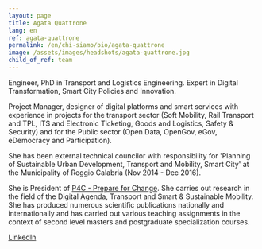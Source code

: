 ```yaml
---
layout: page
title: Agata Quattrone
lang: en
ref: agata-quattrone
permalink: /en/chi-siamo/bio/agata-quattrone
image: /assets/images/headshots/agata-quattrone.jpg
child_of_ref: team
---
```


Engineer, PhD in Transport and Logistics Engineering. Expert in Digital Transformation, Smart City Policies and Innovation.

Project Manager, designer of digital platforms and smart services with experience in projects for the transport sector (Soft Mobility, Rail Transport and TPL, ITS and Electronic Ticketing, Goods and Logistics, Safety & Security) and for the Public sector (Open Data, OpenGov, eGov, eDemocracy and Participation).

She has been external technical councilor with responsibility for 'Planning of Sustainable Urban Development, Transport and Mobility, Smart City' at the Municipality of Reggio Calabria (Nov 2014 - Dec 2016).

She is President of [P4C - Prepare for Change](http://prepareforchange.it/). She carries out research in the field of the Digital Agenda, Transport and Smart & Sustainable Mobility. She has produced numerous scientific publications nationally and internationally and has carried out various teaching assignments in the context of second level masters and postgraduate specialization courses.

[LinkedIn](https://www.linkedin.com/in/quattroneagata/)
